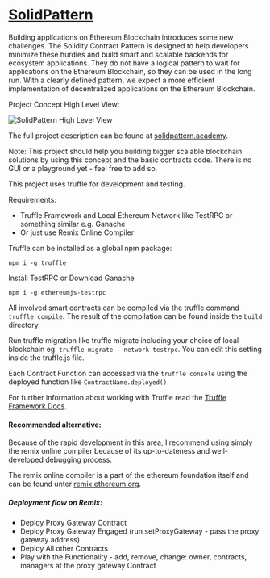 # [SolidPattern](http://solidpattern.academy/)

Building applications on Ethereum Blockchain introduces some new challenges. The Solidity Contract Pattern is designed to help developers minimize these hurdles and build smart and scalable backends for ecosystem applications. They do not have a logical pattern to wait for applications on the Ethereum Blockchain, so they can be used in the long run. With a clearly defined pattern, we expect a more efficient implementation of decentralized applications on the Ethereum Blockchain.

Project Concept High Level View:

![SolidPattern High Level View](https://solidpattern.academy/assets/solidity_pattern.jpg)

The full project description can be found at [solidpattern.academy](https://solidpattern.academy/).

Note: This project should help you building bigger scalable blockchain solutions by using this concept and the basic contracts code. There is no GUI or a playground yet - feel free to add so.

This project uses truffle for development and testing.

Requirements:
- Truffle Framework and Local Ethereum Network like TestRPC or something similar e.g. Ganache
- Or just use Remix Online Compiler

Truffle can be installed as a global npm package:
```
npm i -g truffle
```

Install TestRPC or Download Ganache
```
npm i -g ethereumjs-testrpc
```

All involved smart contracts can be compiled via the truffle command `truffle compile`. The result of the compilation can be found inside the `build` directory.

Run truffle migration like truffle migrate including your choice of local blockchain eg. `truffle migrate --network testrpc`. You can edit this setting inside the truffle.js file.

Each Contract Function can accessed via the `truffle console` using the deployed function like `ContractName.deployed()`

For further information about working with Truffle read the [Truffle Framework Docs](http://truffleframework.com/docs).

#### Recommended alternative:

Because of the rapid development in this area, I recommend using simply the remix online compiler because of its 
up-to-dateness and well-developed debugging process.

The remix online compiler is a part of the ethereum foundation itself and can be found unter [remix.ethereum.org](https://remix.ethereum.org/).

##### Deployment flow on Remix:
- Deploy Proxy Gateway Contract
- Deploy Proxy Gateway Engaged (run setProxyGateway - pass the proxy gateway address)
- Deploy All other Contracts
- Play with the Functionality - add, remove, change: owner, contracts, managers at the proxy gateway Contract